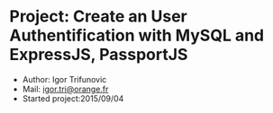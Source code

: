 # Project: Create an User Authentification with MySQL and ExpressJS, PassportJS  

* Author: Igor Trifunovic  
* Mail: igor.tri@orange.fr  
* Started project:2015/09/04   

